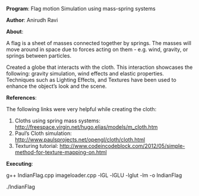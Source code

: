 **Program**: Flag motion Simulation using mass-spring systems

**Author**: Anirudh Ravi

**About**:

A flag is a sheet of masses connected together by springs. The masses will move around in space due to forces acting on them - e.g. wind, gravity, or springs between particles. 

Created a globe that interacts with the cloth. This interaction showcases the following: gravity simulation, wind effects and elastic properties. Techniques such as Lighting Effects, and Textures have been used to enhance the object’s look and the scene.

**References**:

The following links were very helpful while creating the cloth:

1. Cloths using spring mass systems: http://freespace.virgin.net/hugo.elias/models/m_cloth.htm
2. Paul’s Cloth simulation: http://www.paulsprojects.net/opengl/cloth/cloth.html
3. Texturing tutorial: http://www.codeincodeblock.com/2012/05/simple-method-for-texture-mapping-on.html

**Executing**:

g++ IndianFlag.cpp imageloader.cpp -lGL -lGLU -lglut -lm -o IndianFlag

./IndianFlag
